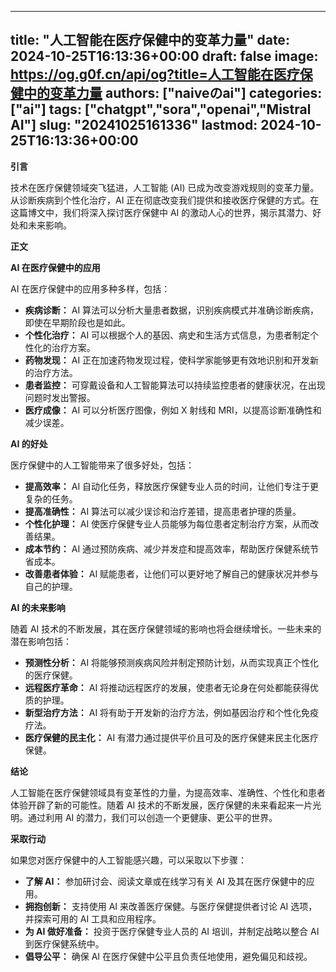 
---
title: "人工智能在医疗保健中的变革力量"
date: 2024-10-25T16:13:36+00:00
draft: false
image: https://og.g0f.cn/api/og?title=人工智能在医疗保健中的变革力量
authors: ["naiveのai"]
categories: ["ai"]
tags: ["chatgpt","sora","openai","Mistral AI"]
slug: "20241025161336"
lastmod: 2024-10-25T16:13:36+00:00
---
**引言**

技术在医疗保健领域突飞猛进，人工智能 (AI) 已成为改变游戏规则的变革力量。从诊断疾病到个性化治疗，AI 正在彻底改变我们提供和接收医疗保健的方式。在这篇博文中，我们将深入探讨医疗保健中 AI 的激动人心的世界，揭示其潜力、好处和未来影响。

**正文**

**AI 在医疗保健中的应用**

AI 在医疗保健中的应用多种多样，包括：

- **疾病诊断：** AI 算法可以分析大量患者数据，识别疾病模式并准确诊断疾病，即使在早期阶段也是如此。
- **个性化治疗：** AI 可以根据个人的基因、病史和生活方式信息，为患者制定个性化的治疗方案。
- **药物发现：** AI 正在加速药物发现过程，使科学家能够更有效地识别和开发新的治疗方法。
- **患者监控：** 可穿戴设备和人工智能算法可以持续监控患者的健康状况，在出现问题时发出警报。
- **医疗成像：** AI 可以分析医疗图像，例如 X 射线和 MRI，以提高诊断准确性和减少误差。

**AI 的好处**

医疗保健中的人工智能带来了很多好处，包括：

- **提高效率：** AI 自动化任务，释放医疗保健专业人员的时间，让他们专注于更复杂的任务。
- **提高准确性：** AI 算法可以减少误诊和治疗差错，提高患者护理的质量。
- **个性化护理：** AI 使医疗保健专业人员能够为每位患者定制治疗方案，从而改善结果。
- **成本节约：** AI 通过预防疾病、减少并发症和提高效率，帮助医疗保健系统节省成本。
- **改善患者体验：** AI 赋能患者，让他们可以更好地了解自己的健康状况并参与自己的护理。

**AI 的未来影响**

随着 AI 技术的不断发展，其在医疗保健领域的影响也将会继续增长。一些未来的潜在影响包括：

- **预测性分析：** AI 将能够预测疾病风险并制定预防计划，从而实现真正个性化的医疗保健。
- **远程医疗革命：** AI 将推动远程医疗的发展，使患者无论身在何处都能获得优质的护理。
- **新型治疗方法：** AI 将有助于开发新的治疗方法，例如基因治疗和个性化免疫疗法。
- **医疗保健的民主化：** AI 有潜力通过提供平价且可及的医疗保健来民主化医疗保健。

**结论**

人工智能在医疗保健领域具有变革性的力量，为提高效率、准确性、个性化和患者体验开辟了新的可能性。随着 AI 技术的不断发展，医疗保健的未来看起来一片光明。通过利用 AI 的潜力，我们可以创造一个更健康、更公平的世界。

**采取行动**

如果您对医疗保健中的人工智能感兴趣，可以采取以下步骤：

- **了解 AI：** 参加研讨会、阅读文章或在线学习有关 AI 及其在医疗保健中的应用。
- **拥抱创新：** 支持使用 AI 来改善医疗保健。与医疗保健提供者讨论 AI 选项，并探索可用的 AI 工具和应用程序。
- **为 AI 做好准备：** 投资于医疗保健专业人员的 AI 培训，并制定战略以整合 AI 到医疗保健系统中。
- **倡导公平：** 确保 AI 在医疗保健中公平且负责任地使用，避免偏见和歧视。